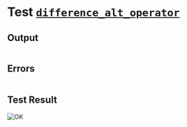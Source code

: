 # Test [`difference_alt_operator`](../doc/libs/std/ops/difference.md#L17)

## Output

```,plain
```

## Errors

```,plain
```

## Test Result

![OK](../doc/libs/std/ops/.test/difference_alt_operator.png)
